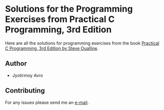 # Solutions for the Programming Exercises from Practical C Programming, 3rd Edition

Here are all the solutions for programming exercises from the book [Practical C Programming, 3rd Edition by Steve Oualline](https://www.oreilly.com/library/view/practical-c-programming/1565923065/).

## Author
* Jyotirmoy Avro

## Contributing
For any issues please send me an [e-mail](mailto:jyotirmoy.avro@gmail.com).
